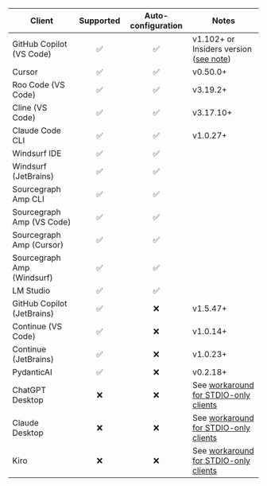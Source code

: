 | Client                     | Supported | Auto-configuration | Notes                                       |
| -------------------------- | :-------: | :----------------: | ------------------------------------------- |
| GitHub Copilot (VS Code)   |    ✅     |         ✅         | v1.102+ or Insiders version ([see note][3]) |
| Cursor                     |    ✅     |         ✅         | v0.50.0+                                    |
| Roo Code (VS Code)         |    ✅     |         ✅         | v3.19.2+                                    |
| Cline (VS Code)            |    ✅     |         ✅         | v3.17.10+                                   |
| Claude Code CLI            |    ✅     |         ✅         | v1.0.27+                                    |
| Windsurf IDE               |    ✅     |         ✅         |                                             |
| Windsurf (JetBrains)       |    ✅     |         ✅         |                                             |
| Sourcegraph Amp CLI        |    ✅     |         ✅         |                                             |
| Sourcegraph Amp (VS Code)  |    ✅     |         ✅         |                                             |
| Sourcegraph Amp (Cursor)   |    ✅     |         ✅         |                                             |
| Sourcegraph Amp (Windsurf) |    ✅     |         ✅         |                                             |
| LM Studio                  |    ✅     |         ✅         |                                             |
| GitHub Copilot (JetBrains) |    ✅     |         ❌         | v1.5.47+                                    |
| Continue (VS Code)         |    ✅     |         ❌         | v1.0.14+                                    |
| Continue (JetBrains)       |    ✅     |         ❌         | v1.0.23+                                    |
| PydanticAI                 |    ✅     |         ❌         | v0.2.18+                                    |
| ChatGPT Desktop            |    ❌     |         ❌         | See [workaround for STDIO-only clients][4]  |
| Claude Desktop             |    ❌     |         ❌         | See [workaround for STDIO-only clients][4]  |
| Kiro                       |    ❌     |         ❌         | See [workaround for STDIO-only clients][4]  |

[3]: /toolhive/reference/client-compatibility.mdx#vs-code-with-copilot
[4]: /toolhive/reference/client-compatibility#stdio-only-client-configuration
